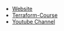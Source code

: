 <!-- docs/_sidebar.md -->
- [Website](https://ittechtarun.blogspot.com/)
- [Terraform-Course](img/terraform.md)
- [Youtube Channel](https://www.youtube.com/channel/UCrCucUR_jtKYobfzcIeMmYQ?sub_confirmation=1)
